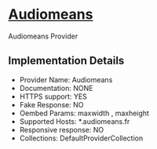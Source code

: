 # [Audiomeans](https://*.audiomeans.fr)

Audiomeans Provider

## Implementation Details

- Provider
Name: Audiomeans
- Documentation: NONE
- HTTPS support: YES
- Fake Response: NO
- Oembed Params: maxwidth , maxheight
- Supported Hosts: *.audiomeans.fr
- Responsive response: NO
- Collections: DefaultProviderCollection


